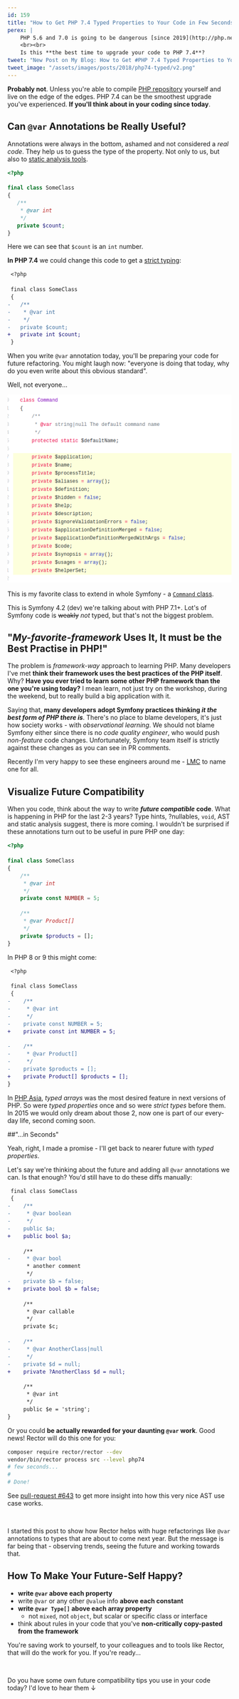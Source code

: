 ```yaml
---
id: 159
title: "How to Get PHP 7.4 Typed Properties to Your Code in Few Seconds"
perex: |
    PHP 5.6 and 7.0 is going to be dangerous [since 2019](http://php.net/supported-versions.php), PHP 7.1 is [new baseline](https://gophp71.org/) and PHP 7.3 is just about to be released in the end of 2018.
    <br><br>
    Is this **the best time to upgrade your code to PHP 7.4**?
tweet: "New Post on My Blog: How to Get #PHP 7.4 Typed Properties to Your Code in Few Seconds   #futurecompatibility #codequality #symfony"
tweet_image: "/assets/images/posts/2018/php74-typed/v2.png"
---
```


**Probably not**. Unless you're able to compile [PHP repository](https://github.com/php/php-src/) yourself and live on the edge of the edges. PHP 7.4 can be the smoothest upgrade you've experienced. **If you'll think about in your coding since today**.

## Can `@var` Annotations be Really Useful?

Annotations were always in the bottom, ashamed and not considered a *real code*. They help us to guess the type of the property. Not only to us, but also to [static analysis tools](/blog/2018/10/22/brief-history-of-tools-watching-and-changing-your-php-code/#2-static-analysis-tools).

```php
<?php

final class SomeClass
{
   /**
    * @var int
    */
   private $count;
}
```

Here we can see that `$count` is an `int` number.

**In PHP 7.4** we could change this code to get a [strict typing](https://wiki.php.net/rfc/typed_properties_v2):

```diff
 <?php

 final class SomeClass
 {
-   /**
-    * @var int
-    */
-   private $count;
+   private int $count;
 }
```

When you write `@var` annotation today, you'll be preparing your code for future refactoring. You might laugh now: "everyone is doing that today, why do you even write about this obvious standard".

Well, not everyone...

<div class="text-center">
    <img src="/assets/images/posts/2018/php74-typed/symfony-lacking.png" class="img-thumbnail">
    <p>This is my favorite class to extend in whole Symfony - a <a href="https://github.com/symfony/symfony/blob/dbf053bc854f6768ddcd8ed39f7cbb2c21e500e6/src/Symfony/Component/Console/Command/Command.php#L37-L51"><code>Command</code> class</a>.
</div>

This is Symfony 4.2 (dev) we're talking about with PHP 7.1+. Lot's of Symfony code is <strike>weakly</strike> *not* typed, but that's not the biggest problem.

## "*My-favorite-framework* Uses It, It must be the Best Practise in PHP!"

The problem is *framework-way* approach to learning PHP. Many developers I've met **think their framework uses the best practices of the PHP itself**. Why? **Have you ever tried to learn some other PHP framework than the one you're using today?** I mean learn, not just try on the workshop, during the weekend, but to really build a big application with it.

Saying that, **many developers adopt Symfony practices thinking *it the best form of PHP there is***. There's no place to blame developers, it's just how society works - with *observational learning*. We should not blame Symfony either since there is no *code quality engineer*, who would push *non-feature* code changes. Unfortunately, Symfony team itself is strictly against these changes as you can see in PR comments.

Recently I'm very happy to see these engineers around me - [LMC](https://www.lmc.eu) to name one for all. 

## Visualize Future Compatibility

When you code, think about the way to write ***future compatible* code**. What is happening in PHP for the last 2-3 years? Type hints, ?nullables, `void`, AST and static analysis suggest, there is more coming. I wouldn't be surprised if these annotations turn out to be useful in pure PHP one day:

```php
<?php

final class SomeClass
{
    /**
     * @var int
     */
    private const NUMBER = 5;

    /**
     * @var Product[]
     */
    private $products = [];
}
```

In PHP 8 or 9 this might come:

```diff
 <?php

 final class SomeClass
 {
-    /**
-     * @var int
-     */
-    private const NUMBER = 5;
+    private const int NUMBER = 5;

-    /**
-     * @var Product[]
-     */
-    private $products = [];
+    private Product[] $products = [];
}
```

In [PHP Asia](/blog/2018/10/18/how-i-almost-missed-my-talk-in-php-asia-conference/), *typed arrays* was the most desired feature in next versions of PHP. So were *typed properties* once and so were *strict types* before them. In 2015 we would only dream about those 2, now one is part of our every-day life, second coming soon.

##"...in Seconds"

Yeah, right, I made a promise - I'll get back to nearer future with *typed properties*.

Let's say we're thinking about the future and adding all `@var` annotations we can. Is that enough? You'd still have to do these diffs manually:

```diff
 final class SomeClass
 {
-    /**
-     * @var boolean
-     */
-    public $a;
+    public bool $a;

     /**
-     * @var bool
      * another comment
      */
-    private $b = false;
+    private bool $b = false;

     /**
      * @var callable
      */
     private $c;

-    /**
-     * @var AnotherClass|null
-     */
-    private $d = null;
+    private ?AnotherClass $d = null;

     /**
      * @var int
      */
     public $e = 'string';
}
```

Or you could **be actually rewarded for your daunting `@var` work**. Good news! Rector will do this one for you:

```bash
composer require rector/rector --dev
vendor/bin/rector process src --level php74
# few seconds...
#
# Done!
```

See [pull-request #643](https://github.com/rectorphp/rector/pull/643/) to get more insight into how this very nice AST use case works.

<br>

I started this post to show how Rector helps with huge refactorings like `@var` annotations to types that are about to come next year. But the message is far being that - observing trends, seeing the future and working towards that.

## How To Make Your Future-Self Happy?

- **write `@var` above each property**
- write `@var` or any other `@value` info **above each constant**
- **write `@var Type[]` above each array property**
    - not `mixed`, not `object`, but scalar or specific class or interface
- think about rules in your code that you've **non-critically copy-pasted from the framework**

You're saving work to yourself, to your colleagues and to tools like Rector, that will do the work for you. If you're ready...

<br>

Do you have some own future compatibility tips you use in your code today? I'd love to hear them ↓